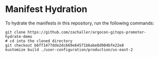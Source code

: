 # Manifest Hydration

To hydrate the manifests in this repository, run the following commands:

```shell
git clone https://github.com/zachaller/argocon-gitops-promoter-hydrate-demo
# cd into the cloned directory
git checkout b6ff1477dde2dc669e64571b6abe8d904bfe22e8
kustomize build ./user-configuration/production/us-east-2
```
